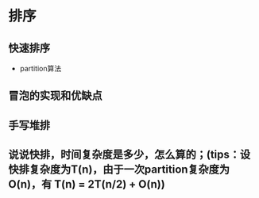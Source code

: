 # 排序

## 快速排序

- partition算法

## 冒泡的实现和优缺点

## 手写堆排

## 说说快排，时间复杂度是多少，怎么算的；(tips：设快排复杂度为T(n)，由于一次partition复杂度为O(n)，有   T(n) = 2T(n/2) + O(n))